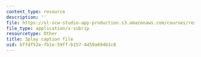 ```yaml
---
content_type: resource
description: ''
file: https://ol-ocw-studio-app-production.s3.amazonaws.com/courses/res-6-012-introduction-to-probability-spring-2018/bffdf52efb1e59ffb1574459a694b1c8_pA83XtLeVig.vtt
file_type: application/x-subrip
resourcetype: Other
title: 3play caption file
uid: bffdf52e-fb1e-59ff-b157-4459a694b1c8
---
```


